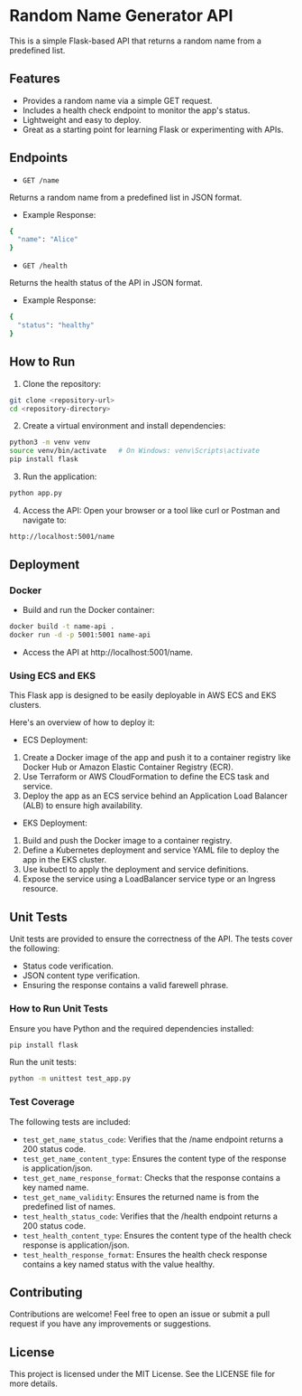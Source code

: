 # Random Name Generator API

This is a simple Flask-based API that returns a random name from a predefined list.

## Features

- Provides a random name via a simple GET request.
- Includes a health check endpoint to monitor the app's status.
- Lightweight and easy to deploy.
- Great as a starting point for learning Flask or experimenting with APIs.

## Endpoints

- `GET /name`

Returns a random name from a predefined list in JSON format.

- Example Response:

```bash
{
  "name": "Alice"
}
```

- `GET /health`

Returns the health status of the API in JSON format.

- Example Response:

```bash
{
  "status": "healthy"
}
```

## How to Run

1. Clone the repository:

```bash
git clone <repository-url>
cd <repository-directory>
```

2. Create a virtual environment and install dependencies:

```bash
python3 -m venv venv
source venv/bin/activate   # On Windows: venv\Scripts\activate
pip install flask
```

3. Run the application:

```bash
python app.py
```

4. Access the API: Open your browser or a tool like curl or Postman and navigate to:

```bash
http://localhost:5001/name
```

## Deployment

### Docker

- Build and run the Docker container:

```bash
docker build -t name-api .
docker run -d -p 5001:5001 name-api
```

- Access the API at http://localhost:5001/name.

### Using ECS and EKS

This Flask app is designed to be easily deployable in AWS ECS and EKS clusters.

Here's an overview of how to deploy it:

- ECS Deployment:

1. Create a Docker image of the app and push it to a container registry like Docker Hub or Amazon Elastic Container Registry (ECR).
2. Use Terraform or AWS CloudFormation to define the ECS task and service.
3. Deploy the app as an ECS service behind an Application Load Balancer (ALB) to ensure high availability.

- EKS Deployment:

1. Build and push the Docker image to a container registry.
2. Define a Kubernetes deployment and service YAML file to deploy the app in the EKS cluster.
3. Use kubectl to apply the deployment and service definitions.
4. Expose the service using a LoadBalancer service type or an Ingress resource.

## Unit Tests

Unit tests are provided to ensure the correctness of the API. The tests cover the following:

- Status code verification.
- JSON content type verification.
- Ensuring the response contains a valid farewell phrase.

### How to Run Unit Tests

Ensure you have Python and the required dependencies installed:

```bash
pip install flask
```

Run the unit tests:

```bash
python -m unittest test_app.py
```

### Test Coverage

The following tests are included:

- `test_get_name_status_code`: Verifies that the /name endpoint returns a 200 status code.
- `test_get_name_content_type`: Ensures the content type of the response is application/json.
- `test_get_name_response_format`: Checks that the response contains a key named name.
- `test_get_name_validity`: Ensures the returned name is from the predefined list of names.
- `test_health_status_code`: Verifies that the /health endpoint returns a 200 status code.
- `test_health_content_type`: Ensures the content type of the health check response is application/json.
- `test_health_response_format`: Ensures the health check response contains a key named status with the value healthy.

## Contributing

Contributions are welcome! Feel free to open an issue or submit a pull request if you have any improvements or suggestions.

## License

This project is licensed under the MIT License. See the LICENSE file for more details.
